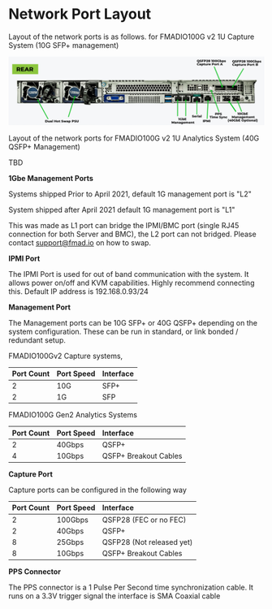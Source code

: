 # Network Port Layout

Layout of the network ports is as follows. for FMADIO100G v2 1U Capture System \(10G SFP+ management\)

![](.gitbook/assets/image%20%2811%29.png)

Layout of the network ports for FMADIO100G v2 1U Analytics System \(40G QSFP+ Management\)

TBD

**1Gbe Management Ports**

Systems shipped Prior to April 2021, default 1G management port is "L2"

System shipped after April 2021 default 1G management port is "L1"

This was made as L1 port can bridge the IPMI/BMC port \(single RJ45 connection for both Server and BMC\), the L2 port can not bridged. Please contact support@fmad.io on how to swap.



**IPMI Port**

The IPMI Port is used for out of band communication with the system. It allows power on/off and KVM capabilities. Highly recommend connecting this. Default IP address is 192.168.0.93/24

**Management Port**

The Management ports can be 10G SFP+ or 40G QSFP+ depending on the system configuration. These can be run in standard, or link bonded / redundant setup.

FMADIO100Gv2 Capture systems, 

| Port Count | Port Speed | Interface |
| :--- | :--- | :--- |
| 2 | 10G | SFP+                                     |
| 2 | 1G | SFP |

FMADIO100G Gen2 Analytics Systems

| Port Count | Port Speed | Interface |
| :--- | :--- | :--- |
| 2 | 40Gbps | QSFP+   |
| 4 | 10Gbps | QSFP+ Breakout Cables    |

**Capture Port**

Capture ports can be configured in the following way

| Port Count | Port Speed | Interface |
| :--- | :--- | :--- |
| 2 | 100Gbps | QSFP28 \(FEC or no FEC\) |
| 2 | 40Gbps | QSFP+ |
| 8 | 25Gbps | QSFP28 \(Not released yet\) |
| 8 | 10Gbps | QSFP+ Breakout Cables |

**PPS Connector**

The PPS connector is a 1 Pulse Per Second time synchronization cable. It runs on a 3.3V trigger signal the interface is SMA Coaxial cable

